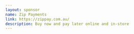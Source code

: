 ```yaml
---
layout: sponsor
name: Zip Payments
link: https://zippay.com.au/
description: Buy now and pay later online and in-store
---
```

